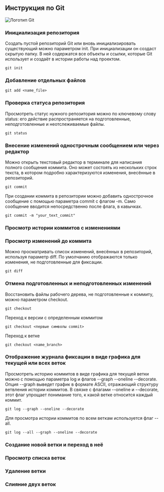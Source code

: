 ## Инструкция по Git

![Логотип Git](git_logo.jpg)

### **Инициализация репозитория**
Создать пустой репозиторий Git или вновь инициализировать существующий можно параметром init. При инициализации он создаст скрытую папку. В ней содержатся все объекты и ссылки, которые Git использует и создаёт в истории работы над проектом.

    git init

### **Добавление отдельных файлов**
    
    git add <name_file>

### **Проверка статуса репозитория**
Просмотреть статус нужного репозитория можно по ключевому слову status: его действие распространяется на подготовленные, неподготовленные и неотслеживаемые файлы.
    
    git status

### **Внесение изменений однострочным сообщением или через редактор**

 Можно открыть текстовый редактор в терминале для написания полного сообщения коммита. Оно может состоять из нескольких строк текста, в котором подробно характеризуются изменения, внесённые в репозиторий.

    git commit

При создании коммита в репозитории можно добавить однострочное сообщение с помощью параметра commit с флагом -m. Само сообщение вводится непосредственно после флага, в кавычках.

    git commit -m "your_text_commit"

### **Просмотр истории коммитов с изменениями**

### **Просмотр изменений до коммита**
Можно просматривать список изменений, внесённых в репозиторий, используя параметр diff. По умолчанию отображаются только изменения, не подготовленные для фиксации.

    git diff

### **Отмена подготовленных и неподготовленных изменений**
Восстановить файлы рабочего дерева, не подготовленные к коммиту, можно параметром checkout. 

    git checkout

 Переход к версии с определенным коммитом

    git checkout <первые символы commit>

Переход к ветке

    git checkout <name_branch>

### **Отображение журнала фиксации в виде графика для текущей или всех веток**
Просмотреть историю коммитов в виде графика для текущей ветки можно с помощью параметра log и флагов --graph --oneline --decorate. Опция --graph выведет график в формате ASCII, отражающий структуру ветвления истории коммитов. В связке с флагами --oneline и --decorate, этот флаг упрощает понимание того, к какой ветке относится каждый коммит.

    git log --graph --oneline --decorate

Для просмотра истории коммитов по всем веткам используется флаг --all.

    git log --all --graph --oneline --decorate

### **Создание новой ветки и переход в неё**

### **Просмотр списка веток**

### **Удаление ветки**

### **Слияние двух веток**


